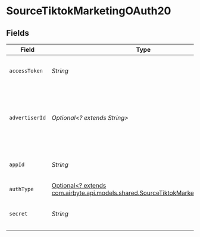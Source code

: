 # SourceTiktokMarketingOAuth20


## Fields

| Field                                                                                                                                   | Type                                                                                                                                    | Required                                                                                                                                | Description                                                                                                                             |
| --------------------------------------------------------------------------------------------------------------------------------------- | --------------------------------------------------------------------------------------------------------------------------------------- | --------------------------------------------------------------------------------------------------------------------------------------- | --------------------------------------------------------------------------------------------------------------------------------------- |
| `accessToken`                                                                                                                           | *String*                                                                                                                                | :heavy_check_mark:                                                                                                                      | Long-term Authorized Access Token.                                                                                                      |
| `advertiserId`                                                                                                                          | *Optional<? extends String>*                                                                                                            | :heavy_minus_sign:                                                                                                                      | The Advertiser ID to filter reports and streams. Let this empty to retrieve all.                                                        |
| `appId`                                                                                                                                 | *String*                                                                                                                                | :heavy_check_mark:                                                                                                                      | The Developer Application App ID.                                                                                                       |
| `authType`                                                                                                                              | [Optional<? extends com.airbyte.api.models.shared.SourceTiktokMarketingAuthType>](../../models/shared/SourceTiktokMarketingAuthType.md) | :heavy_minus_sign:                                                                                                                      | N/A                                                                                                                                     |
| `secret`                                                                                                                                | *String*                                                                                                                                | :heavy_check_mark:                                                                                                                      | The Developer Application Secret.                                                                                                       |
